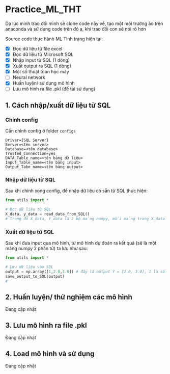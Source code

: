 # Practice_ML_THT

Dạ lúc mình trao đổi mình sẽ clone code này về, tạo một môi trường ảo trên anaconda và sử dụng code trên đó ạ, khi trao đổi con sẽ nói rõ hơn

Source code thực hành ML
Tình trạng hiện tại:

- [x] Đọc dữ liệu từ file excel
- [x] Đọc dữ liệu từ Microsoft SQL
- [x] Nhập input từ SQL (1 dòng)
- [x] Xuất output ra SQL (1 dòng)
- [x] Một số thuật toán học máy
- [ ] Neural network
- [x] Huấn luyện/ sử dụng mô hình
- [ ] Lưu mô hình ra file .pkl (để tái sử dụng)

## 1. Cách nhập/xuất dữ liệu từ SQL

### Chỉnh config
Cần chỉnh config ở folder `configs`

```
Driver={SQL Server}
Server=<tên server>
Database=<tên database>
Trusted_Connection=yes
DATA_Table_name=<tên bảng dữ liệu>
Input_Table_name=<tên bảng input>
Output_Tabe_name=<tên bảng output>
```

### Nhập dữ liệu từ SQL
Sau khi chỉnh xong config, để nhập dữ liệu có sẵn từ SQL thực hiện:
```python
from utils import *

# Đọc dữ liệu từ SQL
X_data, y_data = read_data_from_SQL()
# Trong đó X_data, Y_data là 2 bộ mảng numpy, mỗi mảng trong X_data có 3 phần tử, còn trong Y_data mỗi mảng có 2 phần tử, dùng để huấn luyện
```

### Xuất dữ liệu từ SQL
Sau khi đưa input qua mô hình, từ mô hình dự đoán ra kết quả (sẽ là một mảng numpy 2 phần tử) ta lưu như sau:
```python
from utils import *

# Lưu dữ liệu vào SQL
output = np.array([1,2.0,3.0]) # đây là output Y = [2.0, 3.0], 1 là số thứ tự primary key trong SQL
save_output_to_SQL(output)
# 
```

## 2. Huấn luyện/ thử nghiệm các mô hình

Đang cập nhật

## 3. Lưu mô hình ra file .pkl

Đang cập nhật

## 4. Load mô hình và sử dụng

Đang cập nhật

